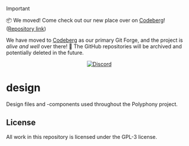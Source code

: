 > [!IMPORTANT]
> 📦️ We moved! Come check out our new place over on [Codeberg](https://codeberg.org/polyphony)! ([Repository link](https://codeberg.org/polyphony/pubserve))
>
> We have moved to [Codeberg](https://codeberg.org/polyphony) as our primary Git Forge, and the project is *alive and well* over there! :purple_heart: The GitHub repositories will be archived and potentially deleted in the future.

<div align="center">
  
[![Discord]][Discord-invite]
 
</div>  

# design
Design files and -components used throughout the Polyphony project.

## License
All work in this repository is licensed under the GPL-3 license.

[Discord]: https://dcbadge.vercel.app/api/server/m3FpcapGDD?style=flat
[Discord-invite]: https://discord.com/invite/m3FpcapGDD
